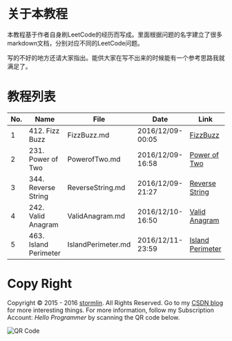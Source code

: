 # 关于本教程
本教程基于作者自身刷LeetCode的经历而写成。里面根据问题的名字建立了很多markdown文档，分别对应不同的LeetCode问题。

写的不好的地方还请大家指出。能供大家在写不出来的时候能有一个参考思路我就满足了。

# 教程列表
|No.|Name     |File|Date        |Link|
|---|---------|----|------------|----|
|1|412. Fizz Buzz|FizzBuzz.md|2016/12/09-00:05|[FizzBuzz](http://www.stormlin.com/2016/12/08/tutorial-fizz-buzz/)|
|2|231. Power of Two|PowerofTwo.md|2016/12/09-16:58|[Power of Two](http://www.stormlin.com/2016/12/09/tutorial-power-of-two/)|
|3|344. Reverse String|ReverseString.md|2016/12/09-21:27|[Reverse String](http://www.stormlin.com/2016/12/09/167/)|
|4|242. Valid Anagram|ValidAnagram.md|2016/12/10-16:50|[Valid Anagram](http://www.stormlin.com/2016/12/10/tutorial-242-valid-anagram/)|
|5|463. Island Perimeter|IslandPerimeter.md|2016/12/11-23:59|[Island Perimeter](http://www.stormlin.com/2016/12/12/tutorial：-463-island-perimeter/)|

# Copy Right
Copyright © 2015 - 2016 [stormlin](http://www.stormlin.com/). All Rights Reserved.
Go to my [CSDN blog](http://blog.csdn.net/atmiao) for more interesting things.
For more information, follow my Subscription Account: *Hello Programmer* by scanning the QR code below.

![QR Code](http://img.blog.csdn.net/20161209103948618?watermark/2/text/aHR0cDovL2Jsb2cuY3Nkbi5uZXQvYXRtaWFv/font/5a6L5L2T/fontsize/400/fill/I0JBQkFCMA==/dissolve/70/gravity/SouthEast)
